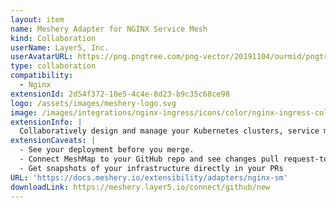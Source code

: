 ```yaml
---
layout: item
name: Meshery Adapter for NGINX Service Mesh
kind: Collaboration
userName: Layer5, Inc.
userAvatarURL: https://png.pngtree.com/png-vector/20191104/ourmid/pngtree-businessman-avatar-cartoon-style-png-image_1953664.jpg
type: collaboration
compatibility: 
  - Nginx
extensionId: 2d54f372-10e5-4c4e-8d23-b9c35c68ce98
logo: /assets/images/meshery-logo.svg
image: /images/integrations/nginx-ingress/icons/color/nginx-ingress-color.svg
extensionInfo: |
  Collaboratively design and manage your Kubernetes clusters, service mesh deployments, and cloud native apps. MeshMap is now in private beta.
extensionCaveats: |
  - See your deployment before you merge.
  - Connect MeshMap to your GitHub repo and see changes pull request-to-pull request
  - Get snapshots of your infrastructure directly in your PRs
URL: 'https://docs.meshery.io/extensibility/adapters/nginx-sm'
downloadLink: https://meshery.layer5.io/connect/github/new
---
```


